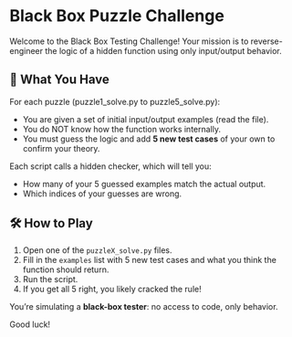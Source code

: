 # Black Box Puzzle Challenge

Welcome to the Black Box Testing Challenge! Your mission is to reverse-engineer the logic of a hidden function using only input/output behavior.

## 🧩 What You Have

For each puzzle (puzzle1_solve.py to puzzle5_solve.py):
- You are given a set of initial input/output examples (read the file).
- You do NOT know how the function works internally.
- You must guess the logic and add **5 new test cases** of your own to confirm your theory.

Each script calls a hidden checker, which will tell you:
- How many of your 5 guessed examples match the actual output.
- Which indices of your guesses are wrong.

## 🛠 How to Play

1. Open one of the `puzzleX_solve.py` files.
2. Fill in the `examples` list with 5 new test cases and what you think the function should return.
3. Run the script.
4. If you get all 5 right, you likely cracked the rule!

You’re simulating a **black-box tester**: no access to code, only behavior.

Good luck!
